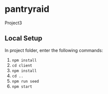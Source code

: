 # pantryraid
Project3

## Local Setup
In project folder, enter the following commands:
1. `npm install`
1. `cd client`
1. `npm install`
1. `cd ..`
1. `npm run seed`
1. `npm start`